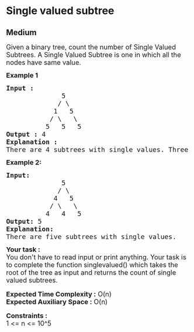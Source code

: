 # Single valued subtree
## Medium
<div class="problems_problem_content__Xm_eO"><p><span style="font-size:18px">Given a binary tree, count the number of Single Valued Subtrees. A Single Valued Subtree is one in which all the nodes have same value.&nbsp;</span></p>

<p><span style="font-size:18px"><strong>Example 1</strong></span></p>

<pre><span style="font-size:18px"><strong>Input :</strong>
              5
             / \
            1   5
           / \   \
          5   5   5
<strong>Output :</strong> 4
<strong>Explanation : </strong>
There are 4 subtrees with single values. Three leaf nodes and the subtree whose root is the right child of the root. </span></pre>

<p><span style="font-size:18px"><strong>Example 2:</strong></span></p>

<pre><span style="font-size:18px"><strong>Input:</strong>
              5
             / \
            4   5
           / \   \
          4   4   5   
<strong>Output:</strong> 5
<strong>Explanation: </strong>
There are five subtrees with single values.</span></pre>

<div><span style="font-size:18px"><strong>Your task :</strong></span></div>

<div><span style="font-size:18px">You don't have to read input or print anything. Your task is to complete the function singlevalued() which takes the root of the tree as input and returns the count of single valued subtrees.</span></div>

<div>&nbsp;</div>

<div><span style="font-size:18px"><strong>Expected Time Complexity :</strong> O(n)</span></div>

<div><span style="font-size:18px"><strong>Expected Auxiliary Space :</strong> O(n)</span></div>

<div>&nbsp;</div>

<div><span style="font-size:18px"><strong>Constraints :</strong></span></div>

<div><span style="font-size:18px">1 &lt;= n &lt;= 10^5</span></div>
</div>